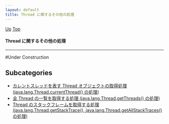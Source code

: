 ```yaml
---
layout: default
title: Thread に関するその他の処理
---
```

[Up](noJb9iXZL-.html) [Top](../index.html)

#### Thread に関するその他の処理

--- 
#Under Construction



## Subcategories
* [カレントスレッドを表す Thread オブジェクトの取得処理 (java.lang.Thread.currentThread() の処理)](no7m6pHdgl.html)
* [全 Thread の一覧を取得する処理 (java.lang.Thread.getThreads() の処理)  ](no2114A3x.html)
* [Thread のスタックフレームを取得する処理 (java.lang.Thread.getStackTrace(), java.lang.Thread.getAllStackTraces() の処理)  ](no2114ieJ.html)



